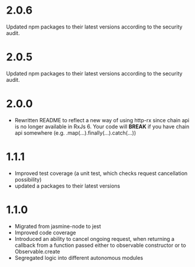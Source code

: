 # 2.0.6
Updated npm packages to their latest versions according to the security audit.

# 2.0.5
Updated npm packages to their latest versions according to the security audit.

# 2.0.0
* Rewritten README to reflect a new way of using http-rx since chain api is no longer available in RxJs 6. Your code will __BREAK__ if you have chain api somewhere (e.g. .map(...).finally(...).catch(...))

# 1.1.1
* Improved test coverage (a unit test, which checks request cancellation possibility)
* updated a packages to their latest versions

# 1.1.0
* Migrated from jasmine-node to jest
* Improved code coverage
* Introduced an ability to cancel ongoing request, when returning a callback from a function 
passed either to observable constructor or to Observable.create
* Segregated logic into different autonomous modules
